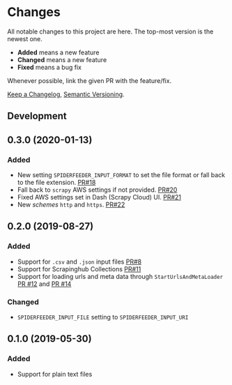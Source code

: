 # Changes

All notable changes to this project are here.
The top-most version is the newest one.

* **Added** means a new feature
* **Changed** means a new feature
* **Fixed** means a bug fix

Whenever possible, link the given PR with the feature/fix.

[Keep a Changelog](https://keepachangelog.com/en/1.0.0/), [Semantic Versioning](https://semver.org/spec/v2.0.0.html).

## Development

## 0.3.0 (2020-01-13)

### Added

* New setting `SPIDERFEEDER_INPUT_FORMAT` to set the file format or fall back to the file extension. [PR#18](https://github.com/ejulio/spider-feeder/pull/18)
* Fall back to `scrapy` AWS settings if not provided. [PR#20](https://github.com/ejulio/spider-feeder/pull/20)
* Fixed AWS settings set in Dash (Scrapy Cloud) UI. [PR#21](https://github.com/ejulio/spider-feeder/pull/21)
* New _schemes_ `http` and `https`. [PR#22](https://github.com/ejulio/spider-feeder/pull/22)

## 0.2.0 (2019-08-27)

### Added

* Support for `.csv` and `.json` input files [PR#8](https://github.com/ejulio/spider-feeder/pull/8)
* Support for Scrapinghub Collections [PR#11](https://github.com/ejulio/spider-feeder/pull/11)
* Support for loading urls and meta data through `StartUrlsAndMetaLoader` [PR #12](https://github.com/ejulio/spider-feeder/pull/12) and [PR #14](https://github.com/ejulio/spider-feeder/pull/14)

### Changed

* `SPIDERFEEDER_INPUT_FILE` setting to `SPIDERFEEDER_INPUT_URI`

## 0.1.0 (2019-05-30)

### Added

* Support for plain text files
